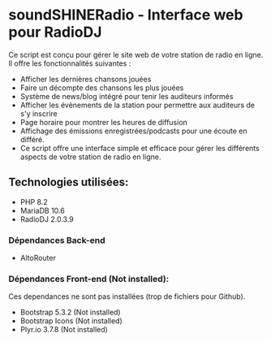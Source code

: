 # soundSHINERadio - Interface web pour RadioDJ

Ce script est conçu pour gérer le site web de votre station de radio en ligne. Il offre les fonctionnalités suivantes :

- Afficher les dernières chansons jouées
- Faire un décompte des chansons les plus jouées
- Système de news/blog intégré pour tenir les auditeurs informés
- Afficher les évènements de la station pour permettre aux auditeurs de s'y inscrire
- Page horaire pour montrer les heures de diffusion
- Affichage des émissions enregistrées/podcasts pour une écoute en différé.
- Ce script offre une interface simple et efficace pour gérer les différents aspects de votre station de radio en ligne.

## Technologies utilisées:

- PHP 8.2
- MariaDB 10.6
- RadioDJ 2.0.3.9

### Dépendances Back-end

- AltoRouter

### Dépendances Front-end (Not installed):

Ces dependances ne sont pas installées (trop de fichiers pour Github).

- Bootstrap 5.3.2 (Not installed)
- Bootstrap Icons (Not installed)
- Plyr.io 3.7.8 (Not installed)
